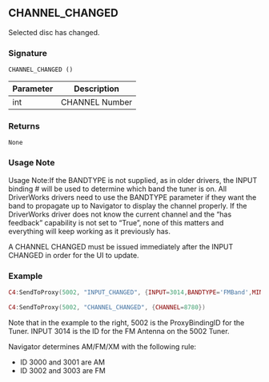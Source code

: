 ## CHANNEL\_CHANGED

Selected disc has changed.


### Signature

`CHANNEL_CHANGED ()`


| Parameter | Description |
| --- | --- |
| int | CHANNEL Number |


### Returns

`None`

### Usage Note

Usage Note:If the BANDTYPE is not supplied, as in older drivers, the INPUT binding # will be used to determine which band the tuner is on. All DriverWorks drivers need to use the BANDTYPE parameter if they want the band to propagate up to Navigator to display the channel properly. If the DriverWorks driver does not know the current channel and the “has feedback” capability is not set to “True”, none of this matters and everything will keep working as it previously has.

A CHANNEL CHANGED must be issued immediately after the INPUT CHANGED in order for the UI to update. 

### Example

```lua
C4:SendToProxy(5002, "INPUT_CHANGED", {INPUT=3014,BANDTYPE='FMBand',MINCHANNEL=8750,MAXCHANNEL=10450,CHANNELSPACING=10})
 
C4:SendToProxy(5002, "CHANNEL_CHANGED", {CHANNEL=8780})
```

Note that in the example to the right, 5002 is the ProxyBindingID for the Tuner. INPUT 3014 is the ID for the FM Antenna on the 5002 Tuner.

Navigator determines AM/FM/XM with the following rule:

- ID 3000 and 3001 are AM
- ID 3002 and 3003 are FM